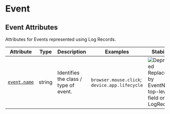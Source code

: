 <!--- Hugo front matter used to generate the website version of this page:
--->

<!-- NOTE: THIS FILE IS AUTOGENERATED. DO NOT EDIT BY HAND. -->
<!-- see templates/registry/markdown/attribute_namespace.md.j2 -->

# Event

## Event Attributes

Attributes for Events represented using Log Records.

| Attribute                                              | Type   | Description                           | Examples                                      | Stability                                                                                                             |
| ------------------------------------------------------ | ------ | ------------------------------------- | --------------------------------------------- | --------------------------------------------------------------------------------------------------------------------- |
| <a id="event-name" href="#event-name">`event.name`</a> | string | Identifies the class / type of event. | `browser.mouse.click`; `device.app.lifecycle` | ![Deprecated](https://img.shields.io/badge/-deprecated-red)<br>Replaced by EventName top-level field on the LogRecord |
